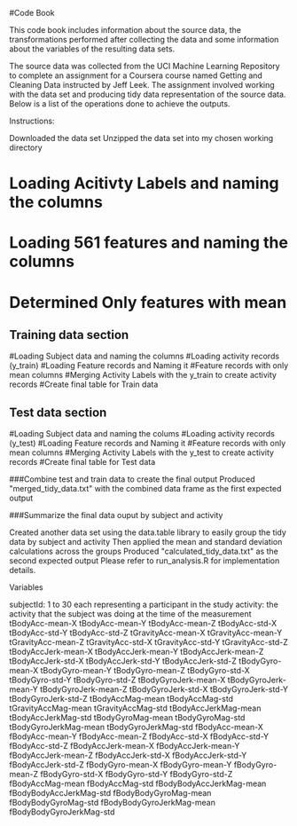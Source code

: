 #Code Book

This code book includes information about the source data, the transformations performed after collecting the data and some information about the variables of the resulting data sets.

The source data was collected from the UCI Machine Learning Repository to complete an assignment for a Coursera course named Getting and Cleaning Data instructed by Jeff Leek. The assignment involved working with the data set and producing tidy data representation of the source data. Below is a list of the operations done to achieve the outputs.

Instructions:

Downloaded the data set
Unzipped the data set into my chosen working directory
# Loading Acitivty Labels and naming the columns
# Loading 561 features and naming the columns
# Determined Only features with mean

## Training data section
#Loading Subject data and naming the columns
#Loading activity records (y_train)
#Loading Feature records and Naming it
#Feature records with only mean columns
#Merging Activity Labels with the y_train to create activity records
#Create final table for Train data

## Test data section
#Loading Subject data and naming the colums
#Loading activity records (y_test)
#Loading Feature records and Naming it
#Feature records with only mean columns
#Merging Activity Labels with the y_test to create activity records
#Create final table for Test data

###Combine test and train data to create the final output
Produced "merged_tidy_data.txt" with the combined data frame as the first expected output

###Summarize the final data ouput by subject and activity

Created another data set using the data.table library to easily group the tidy data by subject and activity
Then applied the mean and standard deviation calculations across the groups
Produced "calculated_tidy_data.txt" as the second expected output
Please refer to run_analysis.R for implementation details.

Variables

subjectId: 1 to 30 each representing a participant in the study
activity: the activity that the subject was doing at the time of the measurement
tBodyAcc-mean-X
tBodyAcc-mean-Y
tBodyAcc-mean-Z
tBodyAcc-std-X
tBodyAcc-std-Y
tBodyAcc-std-Z
tGravityAcc-mean-X
tGravityAcc-mean-Y
tGravityAcc-mean-Z
tGravityAcc-std-X
tGravityAcc-std-Y
tGravityAcc-std-Z
tBodyAccJerk-mean-X
tBodyAccJerk-mean-Y
tBodyAccJerk-mean-Z
tBodyAccJerk-std-X
tBodyAccJerk-std-Y
tBodyAccJerk-std-Z
tBodyGyro-mean-X
tBodyGyro-mean-Y
tBodyGyro-mean-Z
tBodyGyro-std-X
tBodyGyro-std-Y
tBodyGyro-std-Z
tBodyGyroJerk-mean-X
tBodyGyroJerk-mean-Y
tBodyGyroJerk-mean-Z
tBodyGyroJerk-std-X
tBodyGyroJerk-std-Y
tBodyGyroJerk-std-Z
tBodyAccMag-mean
tBodyAccMag-std
tGravityAccMag-mean
tGravityAccMag-std
tBodyAccJerkMag-mean
tBodyAccJerkMag-std
tBodyGyroMag-mean
tBodyGyroMag-std
tBodyGyroJerkMag-mean
tBodyGyroJerkMag-std
fBodyAcc-mean-X
fBodyAcc-mean-Y
fBodyAcc-mean-Z
fBodyAcc-std-X
fBodyAcc-std-Y
fBodyAcc-std-Z
fBodyAccJerk-mean-X
fBodyAccJerk-mean-Y
fBodyAccJerk-mean-Z
fBodyAccJerk-std-X
fBodyAccJerk-std-Y
fBodyAccJerk-std-Z
fBodyGyro-mean-X
fBodyGyro-mean-Y
fBodyGyro-mean-Z
fBodyGyro-std-X
fBodyGyro-std-Y
fBodyGyro-std-Z
fBodyAccMag-mean
fBodyAccMag-std
fBodyBodyAccJerkMag-mean
fBodyBodyAccJerkMag-std
fBodyBodyGyroMag-mean
fBodyBodyGyroMag-std
fBodyBodyGyroJerkMag-mean
fBodyBodyGyroJerkMag-std
